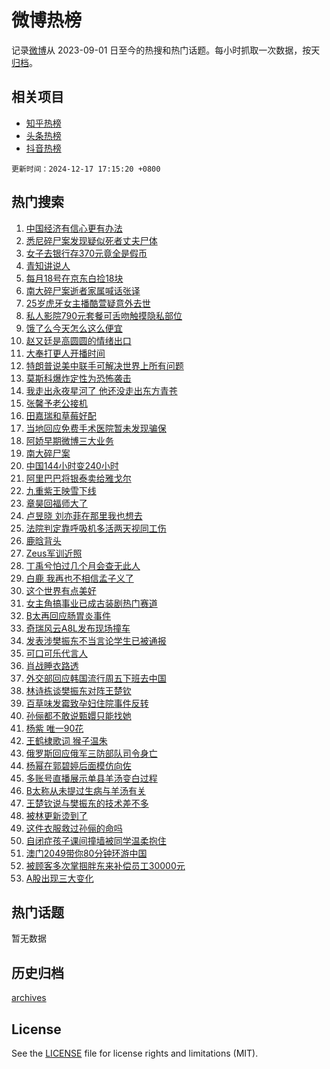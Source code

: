 # 微博热榜

记录[微博](https://www.weibo.com)从 2023-09-01 日至今的热搜和热门话题。每小时抓取一次数据，按天[归档](archives)。

## 相关项目

- [知乎热榜](https://github.com/hotarchive/zhihu)
- [头条热榜](https://github.com/hotarchive/toutiao)
- [抖音热榜](https://github.com/hotarchive/douyin)


`更新时间：2024-12-17 17:15:20 +0800`

## 热门搜索

1. [中国经济有信心更有办法](https://m.weibo.cn/search?containerid=100103type%3D1%26t%3D10%26q%3D%23%E4%B8%AD%E5%9B%BD%E7%BB%8F%E6%B5%8E%E6%9C%89%E4%BF%A1%E5%BF%83%E6%9B%B4%E6%9C%89%E5%8A%9E%E6%B3%95%23&stream_entry_id=51&isnewpage=1&extparam=seat%3D1%26cate%3D10103%26c_type%3D51%26pos%3D0%26filter_type%3Drealtimehot%26stream_entry_id%3D51%26q%3D%2523%25E4%25B8%25AD%25E5%259B%25BD%25E7%25BB%258F%25E6%25B5%258E%25E6%259C%2589%25E4%25BF%25A1%25E5%25BF%2583%25E6%259B%25B4%25E6%259C%2589%25E5%258A%259E%25E6%25B3%2595%2523%26dgr%3D0%26display_time%3D1734426919%26pre_seqid%3D173442691942302857793142)
1. [悉尼碎尸案发现疑似死者丈夫尸体](https://m.weibo.cn/search?containerid=100103type%3D1%26t%3D10%26q%3D%23%E6%82%89%E5%B0%BC%E7%A2%8E%E5%B0%B8%E6%A1%88%E5%8F%91%E7%8E%B0%E7%96%91%E4%BC%BC%E6%AD%BB%E8%80%85%E4%B8%88%E5%A4%AB%E5%B0%B8%E4%BD%93%23&stream_entry_id=31&isnewpage=1&extparam=seat%3D1%26cate%3D5001%26stream_entry_id%3D31%26q%3D%2523%25E6%2582%2589%25E5%25B0%25BC%25E7%25A2%258E%25E5%25B0%25B8%25E6%25A1%2588%25E5%258F%2591%25E7%258E%25B0%25E7%2596%2591%25E4%25BC%25BC%25E6%25AD%25BB%25E8%2580%2585%25E4%25B8%2588%25E5%25A4%25AB%25E5%25B0%25B8%25E4%25BD%2593%2523%26dgr%3D0%26realpos%3D1%26flag%3D1%26band_rank%3D1%26filter_type%3Drealtimehot%26pos%3D0%26c_type%3D31%26lcate%3D5001%26display_time%3D1734426919%26pre_seqid%3D173442691942302857793142)
1. [女子去银行存370元竟全是假币](https://m.weibo.cn/search?containerid=100103type%3D1%26t%3D10%26q%3D%23%E5%A5%B3%E5%AD%90%E5%8E%BB%E9%93%B6%E8%A1%8C%E5%AD%98370%E5%85%83%E7%AB%9F%E5%85%A8%E6%98%AF%E5%81%87%E5%B8%81%23&stream_entry_id=31&isnewpage=1&extparam=seat%3D1%26cate%3D5001%26stream_entry_id%3D31%26q%3D%2523%25E5%25A5%25B3%25E5%25AD%2590%25E5%258E%25BB%25E9%2593%25B6%25E8%25A1%258C%25E5%25AD%2598370%25E5%2585%2583%25E7%25AB%259F%25E5%2585%25A8%25E6%2598%25AF%25E5%2581%2587%25E5%25B8%2581%2523%26dgr%3D0%26realpos%3D2%26flag%3D0%26band_rank%3D2%26filter_type%3Drealtimehot%26pos%3D1%26c_type%3D31%26lcate%3D5001%26display_time%3D1734426919%26pre_seqid%3D173442691942302857793142)
1. [青知讲说人](https://m.weibo.cn/search?containerid=100103type%3D1%26t%3D10%26q%3D%23%E9%9D%92%E7%9F%A5%E8%AE%B2%E8%AF%B4%E4%BA%BA%23&stream_entry_id=31&isnewpage=1&extparam=seat%3D1%26cate%3D5001%26stream_entry_id%3D31%26q%3D%2523%25E9%259D%2592%25E7%259F%25A5%25E8%25AE%25B2%25E8%25AF%25B4%25E4%25BA%25BA%2523%26dgr%3D0%26realpos%3D3%26flag%3D0%26band_rank%3D3%26filter_type%3Drealtimehot%26pos%3D2%26c_type%3D31%26lcate%3D5001%26display_time%3D1734426919%26pre_seqid%3D173442691942302857793142)
1. [每月18号在京东白捡18块](https://m.weibo.cn/search?containerid=100103type%3D1%26t%3D10%26q%3D%23%E6%AF%8F%E6%9C%8818%E5%8F%B7%E5%9C%A8%E4%BA%AC%E4%B8%9C%E7%99%BD%E6%8D%A118%E5%9D%97%23&stream_entry_id=31&isnewpage=1&extparam=seat%3D1%26is_ad_pos%3D1%26cate%3D5001%26stream_entry_id%3D31%26q%3D%2523%25E6%25AF%258F%25E6%259C%258818%25E5%258F%25B7%25E5%259C%25A8%25E4%25BA%25AC%25E4%25B8%259C%25E7%2599%25BD%25E6%258D%25A118%25E5%259D%2597%2523%26dgr%3D0%26adid%3D268648%26lcate%3D5001%26pos%3D3%26filter_type%3Drealtimehot%26topic_ad%3D1%26c_type%3D31%26band_rank%3D4%26display_time%3D1734426919%26pre_seqid%3D173442691942302857793142)
1. [南大碎尸案逝者家属喊话张译](https://m.weibo.cn/search?containerid=100103type%3D1%26t%3D10%26q%3D%23%E5%8D%97%E5%A4%A7%E7%A2%8E%E5%B0%B8%E6%A1%88%E9%80%9D%E8%80%85%E5%AE%B6%E5%B1%9E%E5%96%8A%E8%AF%9D%E5%BC%A0%E8%AF%91%23&stream_entry_id=31&isnewpage=1&extparam=seat%3D1%26cate%3D5001%26stream_entry_id%3D31%26q%3D%2523%25E5%258D%2597%25E5%25A4%25A7%25E7%25A2%258E%25E5%25B0%25B8%25E6%25A1%2588%25E9%2580%259D%25E8%2580%2585%25E5%25AE%25B6%25E5%25B1%259E%25E5%2596%258A%25E8%25AF%259D%25E5%25BC%25A0%25E8%25AF%2591%2523%26dgr%3D0%26realpos%3D4%26flag%3D1%26band_rank%3D4%26filter_type%3Drealtimehot%26pos%3D4%26c_type%3D31%26lcate%3D5001%26display_time%3D1734426919%26pre_seqid%3D173442691942302857793142)
1. [25岁虎牙女主播酷萱疑意外去世](https://m.weibo.cn/search?containerid=100103type%3D1%26t%3D10%26q%3D%2325%E5%B2%81%E8%99%8E%E7%89%99%E5%A5%B3%E4%B8%BB%E6%92%AD%E9%85%B7%E8%90%B1%E7%96%91%E6%84%8F%E5%A4%96%E5%8E%BB%E4%B8%96%23&stream_entry_id=31&isnewpage=1&extparam=seat%3D1%26cate%3D5001%26stream_entry_id%3D31%26q%3D%252325%25E5%25B2%2581%25E8%2599%258E%25E7%2589%2599%25E5%25A5%25B3%25E4%25B8%25BB%25E6%2592%25AD%25E9%2585%25B7%25E8%2590%25B1%25E7%2596%2591%25E6%2584%258F%25E5%25A4%2596%25E5%258E%25BB%25E4%25B8%2596%2523%26dgr%3D0%26realpos%3D5%26flag%3D1%26band_rank%3D5%26filter_type%3Drealtimehot%26pos%3D5%26c_type%3D31%26lcate%3D5001%26display_time%3D1734426919%26pre_seqid%3D173442691942302857793142)
1. [私人影院790元套餐可舌吻触摸隐私部位](https://m.weibo.cn/search?containerid=100103type%3D1%26t%3D10%26q%3D%23%E7%A7%81%E4%BA%BA%E5%BD%B1%E9%99%A2790%E5%85%83%E5%A5%97%E9%A4%90%E5%8F%AF%E8%88%8C%E5%90%BB%E8%A7%A6%E6%91%B8%E9%9A%90%E7%A7%81%E9%83%A8%E4%BD%8D%23&stream_entry_id=31&isnewpage=1&extparam=seat%3D1%26cate%3D5001%26stream_entry_id%3D31%26q%3D%2523%25E7%25A7%2581%25E4%25BA%25BA%25E5%25BD%25B1%25E9%2599%25A2790%25E5%2585%2583%25E5%25A5%2597%25E9%25A4%2590%25E5%258F%25AF%25E8%2588%258C%25E5%2590%25BB%25E8%25A7%25A6%25E6%2591%25B8%25E9%259A%2590%25E7%25A7%2581%25E9%2583%25A8%25E4%25BD%258D%2523%26dgr%3D0%26realpos%3D6%26flag%3D2%26band_rank%3D6%26filter_type%3Drealtimehot%26pos%3D6%26c_type%3D31%26lcate%3D5001%26display_time%3D1734426919%26pre_seqid%3D173442691942302857793142)
1. [饿了么今天怎么这么便宜](https://m.weibo.cn/search?containerid=100103type%3D1%26t%3D10%26q%3D%23%E9%A5%BF%E4%BA%86%E4%B9%88%E4%BB%8A%E5%A4%A9%E6%80%8E%E4%B9%88%E8%BF%99%E4%B9%88%E4%BE%BF%E5%AE%9C%23&stream_entry_id=31&isnewpage=1&extparam=seat%3D1%26is_ad_pos%3D1%26cate%3D5001%26stream_entry_id%3D31%26q%3D%2523%25E9%25A5%25BF%25E4%25BA%2586%25E4%25B9%2588%25E4%25BB%258A%25E5%25A4%25A9%25E6%2580%258E%25E4%25B9%2588%25E8%25BF%2599%25E4%25B9%2588%25E4%25BE%25BF%25E5%25AE%259C%2523%26dgr%3D0%26adid%3D268608%26lcate%3D5001%26pos%3D7%26filter_type%3Drealtimehot%26topic_ad%3D1%26c_type%3D31%26band_rank%3D7%26display_time%3D1734426919%26pre_seqid%3D173442691942302857793142)
1. [赵又廷是高圆圆的情绪出口](https://m.weibo.cn/search?containerid=100103type%3D1%26t%3D10%26q%3D%23%E8%B5%B5%E5%8F%88%E5%BB%B7%E6%98%AF%E9%AB%98%E5%9C%86%E5%9C%86%E7%9A%84%E6%83%85%E7%BB%AA%E5%87%BA%E5%8F%A3%23&stream_entry_id=31&isnewpage=1&extparam=seat%3D1%26cate%3D5001%26stream_entry_id%3D31%26q%3D%2523%25E8%25B5%25B5%25E5%258F%2588%25E5%25BB%25B7%25E6%2598%25AF%25E9%25AB%2598%25E5%259C%2586%25E5%259C%2586%25E7%259A%2584%25E6%2583%2585%25E7%25BB%25AA%25E5%2587%25BA%25E5%258F%25A3%2523%26dgr%3D0%26realpos%3D7%26flag%3D1%26band_rank%3D7%26filter_type%3Drealtimehot%26pos%3D8%26c_type%3D31%26lcate%3D5001%26display_time%3D1734426919%26pre_seqid%3D173442691942302857793142)
1. [大奉打更人开播时间](https://m.weibo.cn/search?containerid=100103type%3D1%26t%3D10%26q%3D%E5%A4%A7%E5%A5%89%E6%89%93%E6%9B%B4%E4%BA%BA%E5%BC%80%E6%92%AD%E6%97%B6%E9%97%B4&stream_entry_id=31&isnewpage=1&extparam=seat%3D1%26cate%3D5001%26stream_entry_id%3D31%26q%3D%25E5%25A4%25A7%25E5%25A5%2589%25E6%2589%2593%25E6%259B%25B4%25E4%25BA%25BA%25E5%25BC%2580%25E6%2592%25AD%25E6%2597%25B6%25E9%2597%25B4%26dgr%3D0%26realpos%3D8%26flag%3D1%26band_rank%3D8%26filter_type%3Drealtimehot%26pos%3D9%26c_type%3D31%26lcate%3D5001%26display_time%3D1734426919%26pre_seqid%3D173442691942302857793142)
1. [特朗普说美中联手可解决世界上所有问题](https://m.weibo.cn/search?containerid=100103type%3D1%26t%3D10%26q%3D%23%E7%89%B9%E6%9C%97%E6%99%AE%E8%AF%B4%E7%BE%8E%E4%B8%AD%E8%81%94%E6%89%8B%E5%8F%AF%E8%A7%A3%E5%86%B3%E4%B8%96%E7%95%8C%E4%B8%8A%E6%89%80%E6%9C%89%E9%97%AE%E9%A2%98%23&stream_entry_id=31&isnewpage=1&extparam=seat%3D1%26cate%3D5001%26stream_entry_id%3D31%26q%3D%2523%25E7%2589%25B9%25E6%259C%2597%25E6%2599%25AE%25E8%25AF%25B4%25E7%25BE%258E%25E4%25B8%25AD%25E8%2581%2594%25E6%2589%258B%25E5%258F%25AF%25E8%25A7%25A3%25E5%2586%25B3%25E4%25B8%2596%25E7%2595%258C%25E4%25B8%258A%25E6%2589%2580%25E6%259C%2589%25E9%2597%25AE%25E9%25A2%2598%2523%26dgr%3D0%26realpos%3D9%26flag%3D0%26band_rank%3D9%26filter_type%3Drealtimehot%26pos%3D10%26c_type%3D31%26lcate%3D5001%26display_time%3D1734426919%26pre_seqid%3D173442691942302857793142)
1. [莫斯科爆炸定性为恐怖袭击](https://m.weibo.cn/search?containerid=100103type%3D1%26t%3D10%26q%3D%23%E8%8E%AB%E6%96%AF%E7%A7%91%E7%88%86%E7%82%B8%E5%AE%9A%E6%80%A7%E4%B8%BA%E6%81%90%E6%80%96%E8%A2%AD%E5%87%BB%23&stream_entry_id=31&isnewpage=1&extparam=seat%3D1%26cate%3D5001%26stream_entry_id%3D31%26q%3D%2523%25E8%258E%25AB%25E6%2596%25AF%25E7%25A7%2591%25E7%2588%2586%25E7%2582%25B8%25E5%25AE%259A%25E6%2580%25A7%25E4%25B8%25BA%25E6%2581%2590%25E6%2580%2596%25E8%25A2%25AD%25E5%2587%25BB%2523%26dgr%3D0%26realpos%3D10%26flag%3D1%26band_rank%3D10%26filter_type%3Drealtimehot%26pos%3D11%26c_type%3D31%26lcate%3D5001%26display_time%3D1734426919%26pre_seqid%3D173442691942302857793142)
1. [我走出永夜星河了 他还没走出东方青苍](https://m.weibo.cn/search?containerid=100103type%3D1%26t%3D10%26q%3D%E6%88%91%E8%B5%B0%E5%87%BA%E6%B0%B8%E5%A4%9C%E6%98%9F%E6%B2%B3%E4%BA%86+%E4%BB%96%E8%BF%98%E6%B2%A1%E8%B5%B0%E5%87%BA%E4%B8%9C%E6%96%B9%E9%9D%92%E8%8B%8D&stream_entry_id=31&isnewpage=1&extparam=seat%3D1%26cate%3D5001%26stream_entry_id%3D31%26q%3D%25E6%2588%2591%25E8%25B5%25B0%25E5%2587%25BA%25E6%25B0%25B8%25E5%25A4%259C%25E6%2598%259F%25E6%25B2%25B3%25E4%25BA%2586%2520%25E4%25BB%2596%25E8%25BF%2598%25E6%25B2%25A1%25E8%25B5%25B0%25E5%2587%25BA%25E4%25B8%259C%25E6%2596%25B9%25E9%259D%2592%25E8%258B%258D%26dgr%3D0%26realpos%3D11%26flag%3D2%26band_rank%3D11%26filter_type%3Drealtimehot%26pos%3D12%26c_type%3D31%26lcate%3D5001%26display_time%3D1734426919%26pre_seqid%3D173442691942302857793142)
1. [张馨予老公接机](https://m.weibo.cn/search?containerid=100103type%3D1%26t%3D10%26q%3D%23%E5%BC%A0%E9%A6%A8%E4%BA%88%E8%80%81%E5%85%AC%E6%8E%A5%E6%9C%BA%23&stream_entry_id=31&isnewpage=1&extparam=seat%3D1%26cate%3D5001%26stream_entry_id%3D31%26q%3D%2523%25E5%25BC%25A0%25E9%25A6%25A8%25E4%25BA%2588%25E8%2580%2581%25E5%2585%25AC%25E6%258E%25A5%25E6%259C%25BA%2523%26dgr%3D0%26realpos%3D12%26flag%3D1%26band_rank%3D12%26filter_type%3Drealtimehot%26pos%3D13%26c_type%3D31%26lcate%3D5001%26display_time%3D1734426919%26pre_seqid%3D173442691942302857793142)
1. [田嘉瑞和草莓好配](https://m.weibo.cn/search?containerid=100103type%3D1%26t%3D10%26q%3D%23%E7%94%B0%E5%98%89%E7%91%9E%E5%92%8C%E8%8D%89%E8%8E%93%E5%A5%BD%E9%85%8D%23&stream_entry_id=31&isnewpage=1&extparam=seat%3D1%26cate%3D5001%26stream_entry_id%3D31%26q%3D%2523%25E7%2594%25B0%25E5%2598%2589%25E7%2591%259E%25E5%2592%258C%25E8%258D%2589%25E8%258E%2593%25E5%25A5%25BD%25E9%2585%258D%2523%26dgr%3D0%26realpos%3D13%26adid%3D267924%26flag%3D0%26band_rank%3D13%26filter_type%3Drealtimehot%26pos%3D14%26c_type%3D31%26lcate%3D5001%26display_time%3D1734426919%26pre_seqid%3D173442691942302857793142)
1. [当地回应免费手术医院暂未发现骗保](https://m.weibo.cn/search?containerid=100103type%3D1%26t%3D10%26q%3D%23%E5%BD%93%E5%9C%B0%E5%9B%9E%E5%BA%94%E5%85%8D%E8%B4%B9%E6%89%8B%E6%9C%AF%E5%8C%BB%E9%99%A2%E6%9A%82%E6%9C%AA%E5%8F%91%E7%8E%B0%E9%AA%97%E4%BF%9D%23&stream_entry_id=31&isnewpage=1&extparam=seat%3D1%26cate%3D5001%26stream_entry_id%3D31%26q%3D%2523%25E5%25BD%2593%25E5%259C%25B0%25E5%259B%259E%25E5%25BA%2594%25E5%2585%258D%25E8%25B4%25B9%25E6%2589%258B%25E6%259C%25AF%25E5%258C%25BB%25E9%2599%25A2%25E6%259A%2582%25E6%259C%25AA%25E5%258F%2591%25E7%258E%25B0%25E9%25AA%2597%25E4%25BF%259D%2523%26dgr%3D0%26realpos%3D14%26flag%3D1%26band_rank%3D14%26filter_type%3Drealtimehot%26pos%3D15%26c_type%3D31%26lcate%3D5001%26display_time%3D1734426919%26pre_seqid%3D173442691942302857793142)
1. [阿娇早期微博三大业务](https://m.weibo.cn/search?containerid=100103type%3D1%26t%3D10%26q%3D%E9%98%BF%E5%A8%87%E6%97%A9%E6%9C%9F%E5%BE%AE%E5%8D%9A%E4%B8%89%E5%A4%A7%E4%B8%9A%E5%8A%A1&stream_entry_id=31&isnewpage=1&extparam=seat%3D1%26cate%3D5001%26stream_entry_id%3D31%26q%3D%25E9%2598%25BF%25E5%25A8%2587%25E6%2597%25A9%25E6%259C%259F%25E5%25BE%25AE%25E5%258D%259A%25E4%25B8%2589%25E5%25A4%25A7%25E4%25B8%259A%25E5%258A%25A1%26dgr%3D0%26realpos%3D15%26flag%3D1%26band_rank%3D15%26filter_type%3Drealtimehot%26pos%3D16%26c_type%3D31%26lcate%3D5001%26display_time%3D1734426919%26pre_seqid%3D173442691942302857793142)
1. [南大碎尸案](https://m.weibo.cn/search?containerid=100103type%3D1%26t%3D10%26q%3D%E5%8D%97%E5%A4%A7%E7%A2%8E%E5%B0%B8%E6%A1%88&stream_entry_id=31&isnewpage=1&extparam=seat%3D1%26cate%3D5001%26stream_entry_id%3D31%26q%3D%25E5%258D%2597%25E5%25A4%25A7%25E7%25A2%258E%25E5%25B0%25B8%25E6%25A1%2588%26dgr%3D0%26realpos%3D16%26flag%3D1%26band_rank%3D16%26filter_type%3Drealtimehot%26pos%3D17%26c_type%3D31%26lcate%3D5001%26display_time%3D1734426919%26pre_seqid%3D173442691942302857793142)
1. [中国144小时变240小时](https://m.weibo.cn/search?containerid=100103type%3D1%26t%3D10%26q%3D%23%E4%B8%AD%E5%9B%BD144%E5%B0%8F%E6%97%B6%E5%8F%98240%E5%B0%8F%E6%97%B6%23&stream_entry_id=31&isnewpage=1&extparam=seat%3D1%26cate%3D5001%26stream_entry_id%3D31%26q%3D%2523%25E4%25B8%25AD%25E5%259B%25BD144%25E5%25B0%258F%25E6%2597%25B6%25E5%258F%2598240%25E5%25B0%258F%25E6%2597%25B6%2523%26dgr%3D0%26realpos%3D17%26flag%3D0%26band_rank%3D17%26filter_type%3Drealtimehot%26pos%3D18%26c_type%3D31%26lcate%3D5001%26display_time%3D1734426919%26pre_seqid%3D173442691942302857793142)
1. [阿里巴巴将银泰卖给雅戈尔](https://m.weibo.cn/search?containerid=100103type%3D1%26t%3D10%26q%3D%23%E9%98%BF%E9%87%8C%E5%B7%B4%E5%B7%B4%E5%B0%86%E9%93%B6%E6%B3%B0%E5%8D%96%E7%BB%99%E9%9B%85%E6%88%88%E5%B0%94%23&stream_entry_id=31&isnewpage=1&extparam=seat%3D1%26cate%3D5001%26stream_entry_id%3D31%26q%3D%2523%25E9%2598%25BF%25E9%2587%258C%25E5%25B7%25B4%25E5%25B7%25B4%25E5%25B0%2586%25E9%2593%25B6%25E6%25B3%25B0%25E5%258D%2596%25E7%25BB%2599%25E9%259B%2585%25E6%2588%2588%25E5%25B0%2594%2523%26dgr%3D0%26realpos%3D18%26flag%3D0%26band_rank%3D18%26filter_type%3Drealtimehot%26pos%3D19%26c_type%3D31%26lcate%3D5001%26display_time%3D1734426919%26pre_seqid%3D173442691942302857793142)
1. [九重紫王映雪下线](https://m.weibo.cn/search?containerid=100103type%3D1%26t%3D10%26q%3D%E4%B9%9D%E9%87%8D%E7%B4%AB%E7%8E%8B%E6%98%A0%E9%9B%AA%E4%B8%8B%E7%BA%BF&stream_entry_id=31&isnewpage=1&extparam=seat%3D1%26cate%3D5001%26stream_entry_id%3D31%26q%3D%25E4%25B9%259D%25E9%2587%258D%25E7%25B4%25AB%25E7%258E%258B%25E6%2598%25A0%25E9%259B%25AA%25E4%25B8%258B%25E7%25BA%25BF%26dgr%3D0%26realpos%3D19%26flag%3D1%26band_rank%3D19%26filter_type%3Drealtimehot%26pos%3D20%26c_type%3D31%26lcate%3D5001%26display_time%3D1734426919%26pre_seqid%3D173442691942302857793142)
1. [章昊回福师大了](https://m.weibo.cn/search?containerid=100103type%3D1%26t%3D10%26q%3D%E7%AB%A0%E6%98%8A%E5%9B%9E%E7%A6%8F%E5%B8%88%E5%A4%A7%E4%BA%86&stream_entry_id=31&isnewpage=1&extparam=seat%3D1%26cate%3D5001%26stream_entry_id%3D31%26q%3D%25E7%25AB%25A0%25E6%2598%258A%25E5%259B%259E%25E7%25A6%258F%25E5%25B8%2588%25E5%25A4%25A7%25E4%25BA%2586%26dgr%3D0%26realpos%3D20%26flag%3D1%26band_rank%3D20%26filter_type%3Drealtimehot%26pos%3D21%26c_type%3D31%26lcate%3D5001%26display_time%3D1734426919%26pre_seqid%3D173442691942302857793142)
1. [卢昱晓 刘亦菲在那里我也想去](https://m.weibo.cn/search?containerid=100103type%3D1%26t%3D10%26q%3D%E5%8D%A2%E6%98%B1%E6%99%93+%E5%88%98%E4%BA%A6%E8%8F%B2%E5%9C%A8%E9%82%A3%E9%87%8C%E6%88%91%E4%B9%9F%E6%83%B3%E5%8E%BB&stream_entry_id=31&isnewpage=1&extparam=seat%3D1%26cate%3D5001%26stream_entry_id%3D31%26q%3D%25E5%258D%25A2%25E6%2598%25B1%25E6%2599%2593%2520%25E5%2588%2598%25E4%25BA%25A6%25E8%258F%25B2%25E5%259C%25A8%25E9%2582%25A3%25E9%2587%258C%25E6%2588%2591%25E4%25B9%259F%25E6%2583%25B3%25E5%258E%25BB%26dgr%3D0%26realpos%3D21%26flag%3D2%26band_rank%3D21%26filter_type%3Drealtimehot%26pos%3D22%26c_type%3D31%26lcate%3D5001%26display_time%3D1734426919%26pre_seqid%3D173442691942302857793142)
1. [法院判定靠呼吸机多活两天视同工伤](https://m.weibo.cn/search?containerid=100103type%3D1%26t%3D10%26q%3D%23%E6%B3%95%E9%99%A2%E5%88%A4%E5%AE%9A%E9%9D%A0%E5%91%BC%E5%90%B8%E6%9C%BA%E5%A4%9A%E6%B4%BB%E4%B8%A4%E5%A4%A9%E8%A7%86%E5%90%8C%E5%B7%A5%E4%BC%A4%23&stream_entry_id=31&isnewpage=1&extparam=seat%3D1%26cate%3D5001%26stream_entry_id%3D31%26q%3D%2523%25E6%25B3%2595%25E9%2599%25A2%25E5%2588%25A4%25E5%25AE%259A%25E9%259D%25A0%25E5%2591%25BC%25E5%2590%25B8%25E6%259C%25BA%25E5%25A4%259A%25E6%25B4%25BB%25E4%25B8%25A4%25E5%25A4%25A9%25E8%25A7%2586%25E5%2590%258C%25E5%25B7%25A5%25E4%25BC%25A4%2523%26dgr%3D0%26realpos%3D22%26flag%3D1%26band_rank%3D22%26filter_type%3Drealtimehot%26pos%3D23%26c_type%3D31%26lcate%3D5001%26display_time%3D1734426919%26pre_seqid%3D173442691942302857793142)
1. [鹿晗背头](https://m.weibo.cn/search?containerid=100103type%3D1%26t%3D10%26q%3D%E9%B9%BF%E6%99%97%E8%83%8C%E5%A4%B4&stream_entry_id=31&isnewpage=1&extparam=seat%3D1%26cate%3D5001%26stream_entry_id%3D31%26q%3D%25E9%25B9%25BF%25E6%2599%2597%25E8%2583%258C%25E5%25A4%25B4%26dgr%3D0%26realpos%3D23%26flag%3D0%26band_rank%3D23%26filter_type%3Drealtimehot%26pos%3D24%26c_type%3D31%26lcate%3D5001%26display_time%3D1734426919%26pre_seqid%3D173442691942302857793142)
1. [Zeus军训近照](https://m.weibo.cn/search?containerid=100103type%3D1%26t%3D10%26q%3DZeus%E5%86%9B%E8%AE%AD%E8%BF%91%E7%85%A7&stream_entry_id=31&isnewpage=1&extparam=seat%3D1%26cate%3D5001%26stream_entry_id%3D31%26q%3DZeus%25E5%2586%259B%25E8%25AE%25AD%25E8%25BF%2591%25E7%2585%25A7%26dgr%3D0%26realpos%3D24%26flag%3D1%26band_rank%3D24%26filter_type%3Drealtimehot%26pos%3D25%26c_type%3D31%26lcate%3D5001%26display_time%3D1734426919%26pre_seqid%3D173442691942302857793142)
1. [丁禹兮怕过几个月会查无此人](https://m.weibo.cn/search?containerid=100103type%3D1%26t%3D10%26q%3D%23%E4%B8%81%E7%A6%B9%E5%85%AE%E6%80%95%E8%BF%87%E5%87%A0%E4%B8%AA%E6%9C%88%E4%BC%9A%E6%9F%A5%E6%97%A0%E6%AD%A4%E4%BA%BA%23&stream_entry_id=31&isnewpage=1&extparam=seat%3D1%26cate%3D5001%26stream_entry_id%3D31%26q%3D%2523%25E4%25B8%2581%25E7%25A6%25B9%25E5%2585%25AE%25E6%2580%2595%25E8%25BF%2587%25E5%2587%25A0%25E4%25B8%25AA%25E6%259C%2588%25E4%25BC%259A%25E6%259F%25A5%25E6%2597%25A0%25E6%25AD%25A4%25E4%25BA%25BA%2523%26dgr%3D0%26realpos%3D25%26flag%3D1%26band_rank%3D25%26filter_type%3Drealtimehot%26pos%3D26%26c_type%3D31%26lcate%3D5001%26display_time%3D1734426919%26pre_seqid%3D173442691942302857793142)
1. [白鹿 我再也不相信孟子义了](https://m.weibo.cn/search?containerid=100103type%3D1%26t%3D10%26q%3D%E7%99%BD%E9%B9%BF+%E6%88%91%E5%86%8D%E4%B9%9F%E4%B8%8D%E7%9B%B8%E4%BF%A1%E5%AD%9F%E5%AD%90%E4%B9%89%E4%BA%86&stream_entry_id=31&isnewpage=1&extparam=seat%3D1%26cate%3D5001%26stream_entry_id%3D31%26q%3D%25E7%2599%25BD%25E9%25B9%25BF%2520%25E6%2588%2591%25E5%2586%258D%25E4%25B9%259F%25E4%25B8%258D%25E7%259B%25B8%25E4%25BF%25A1%25E5%25AD%259F%25E5%25AD%2590%25E4%25B9%2589%25E4%25BA%2586%26dgr%3D0%26realpos%3D26%26flag%3D1%26band_rank%3D26%26filter_type%3Drealtimehot%26pos%3D27%26c_type%3D31%26lcate%3D5001%26display_time%3D1734426919%26pre_seqid%3D173442691942302857793142)
1. [这个世界有点美好](https://m.weibo.cn/search?containerid=100103type%3D1%26t%3D10%26q%3D%E8%BF%99%E4%B8%AA%E4%B8%96%E7%95%8C%E6%9C%89%E7%82%B9%E7%BE%8E%E5%A5%BD&stream_entry_id=31&isnewpage=1&extparam=seat%3D1%26cate%3D5001%26stream_entry_id%3D31%26q%3D%25E8%25BF%2599%25E4%25B8%25AA%25E4%25B8%2596%25E7%2595%258C%25E6%259C%2589%25E7%2582%25B9%25E7%25BE%258E%25E5%25A5%25BD%26dgr%3D0%26realpos%3D27%26flag%3D1%26band_rank%3D27%26filter_type%3Drealtimehot%26pos%3D28%26c_type%3D31%26lcate%3D5001%26display_time%3D1734426919%26pre_seqid%3D173442691942302857793142)
1. [女主角搞事业已成古装剧热门赛道](https://m.weibo.cn/search?containerid=100103type%3D1%26t%3D10%26q%3D%23%E5%A5%B3%E4%B8%BB%E8%A7%92%E6%90%9E%E4%BA%8B%E4%B8%9A%E5%B7%B2%E6%88%90%E5%8F%A4%E8%A3%85%E5%89%A7%E7%83%AD%E9%97%A8%E8%B5%9B%E9%81%93%23&stream_entry_id=31&isnewpage=1&extparam=seat%3D1%26cate%3D5001%26stream_entry_id%3D31%26q%3D%2523%25E5%25A5%25B3%25E4%25B8%25BB%25E8%25A7%2592%25E6%2590%259E%25E4%25BA%258B%25E4%25B8%259A%25E5%25B7%25B2%25E6%2588%2590%25E5%258F%25A4%25E8%25A3%2585%25E5%2589%25A7%25E7%2583%25AD%25E9%2597%25A8%25E8%25B5%259B%25E9%2581%2593%2523%26dgr%3D0%26realpos%3D28%26flag%3D1%26band_rank%3D28%26filter_type%3Drealtimehot%26pos%3D29%26c_type%3D31%26lcate%3D5001%26display_time%3D1734426919%26pre_seqid%3D173442691942302857793142)
1. [B太再回应肠胃炎事件](https://m.weibo.cn/search?containerid=100103type%3D1%26t%3D10%26q%3D%23B%E5%A4%AA%E5%86%8D%E5%9B%9E%E5%BA%94%E8%82%A0%E8%83%83%E7%82%8E%E4%BA%8B%E4%BB%B6%23&stream_entry_id=31&isnewpage=1&extparam=seat%3D1%26cate%3D5001%26stream_entry_id%3D31%26q%3D%2523B%25E5%25A4%25AA%25E5%2586%258D%25E5%259B%259E%25E5%25BA%2594%25E8%2582%25A0%25E8%2583%2583%25E7%2582%258E%25E4%25BA%258B%25E4%25BB%25B6%2523%26dgr%3D0%26realpos%3D29%26flag%3D1%26band_rank%3D29%26filter_type%3Drealtimehot%26pos%3D30%26c_type%3D31%26lcate%3D5001%26display_time%3D1734426919%26pre_seqid%3D173442691942302857793142)
1. [奇瑞风云A8L发布现场撞车](https://m.weibo.cn/search?containerid=100103type%3D1%26t%3D10%26q%3D%23%E5%A5%87%E7%91%9E%E9%A3%8E%E4%BA%91A8L%E5%8F%91%E5%B8%83%E7%8E%B0%E5%9C%BA%E6%92%9E%E8%BD%A6%23&stream_entry_id=31&isnewpage=1&extparam=seat%3D1%26cate%3D5001%26stream_entry_id%3D31%26q%3D%2523%25E5%25A5%2587%25E7%2591%259E%25E9%25A3%258E%25E4%25BA%2591A8L%25E5%258F%2591%25E5%25B8%2583%25E7%258E%25B0%25E5%259C%25BA%25E6%2592%259E%25E8%25BD%25A6%2523%26dgr%3D0%26realpos%3D30%26adid%3D268251%26flag%3D0%26band_rank%3D30%26filter_type%3Drealtimehot%26pos%3D31%26c_type%3D31%26lcate%3D5001%26display_time%3D1734426919%26pre_seqid%3D173442691942302857793142)
1. [发表涉樊振东不当言论学生已被通报](https://m.weibo.cn/search?containerid=100103type%3D1%26t%3D10%26q%3D%23%E5%8F%91%E8%A1%A8%E6%B6%89%E6%A8%8A%E6%8C%AF%E4%B8%9C%E4%B8%8D%E5%BD%93%E8%A8%80%E8%AE%BA%E5%AD%A6%E7%94%9F%E5%B7%B2%E8%A2%AB%E9%80%9A%E6%8A%A5%23&stream_entry_id=31&isnewpage=1&extparam=seat%3D1%26cate%3D5001%26stream_entry_id%3D31%26q%3D%2523%25E5%258F%2591%25E8%25A1%25A8%25E6%25B6%2589%25E6%25A8%258A%25E6%258C%25AF%25E4%25B8%259C%25E4%25B8%258D%25E5%25BD%2593%25E8%25A8%2580%25E8%25AE%25BA%25E5%25AD%25A6%25E7%2594%259F%25E5%25B7%25B2%25E8%25A2%25AB%25E9%2580%259A%25E6%258A%25A5%2523%26dgr%3D0%26realpos%3D31%26flag%3D0%26band_rank%3D31%26filter_type%3Drealtimehot%26pos%3D32%26c_type%3D31%26lcate%3D5001%26display_time%3D1734426919%26pre_seqid%3D173442691942302857793142)
1. [可口可乐代言人](https://m.weibo.cn/search?containerid=100103type%3D1%26t%3D10%26q%3D%E5%8F%AF%E5%8F%A3%E5%8F%AF%E4%B9%90%E4%BB%A3%E8%A8%80%E4%BA%BA&stream_entry_id=31&isnewpage=1&extparam=seat%3D1%26cate%3D5001%26stream_entry_id%3D31%26q%3D%25E5%258F%25AF%25E5%258F%25A3%25E5%258F%25AF%25E4%25B9%2590%25E4%25BB%25A3%25E8%25A8%2580%25E4%25BA%25BA%26dgr%3D0%26realpos%3D32%26flag%3D1%26band_rank%3D32%26filter_type%3Drealtimehot%26pos%3D33%26c_type%3D31%26lcate%3D5001%26display_time%3D1734426919%26pre_seqid%3D173442691942302857793142)
1. [肖战睡衣路透](https://m.weibo.cn/search?containerid=100103type%3D1%26t%3D10%26q%3D%23%E8%82%96%E6%88%98%E7%9D%A1%E8%A1%A3%E8%B7%AF%E9%80%8F%23&stream_entry_id=31&isnewpage=1&extparam=seat%3D1%26cate%3D5001%26stream_entry_id%3D31%26q%3D%2523%25E8%2582%2596%25E6%2588%2598%25E7%259D%25A1%25E8%25A1%25A3%25E8%25B7%25AF%25E9%2580%258F%2523%26dgr%3D0%26realpos%3D33%26flag%3D1%26band_rank%3D33%26filter_type%3Drealtimehot%26pos%3D34%26c_type%3D31%26lcate%3D5001%26display_time%3D1734426919%26pre_seqid%3D173442691942302857793142)
1. [外交部回应韩国流行周五下班去中国](https://m.weibo.cn/search?containerid=100103type%3D1%26t%3D10%26q%3D%23%E5%A4%96%E4%BA%A4%E9%83%A8%E5%9B%9E%E5%BA%94%E9%9F%A9%E5%9B%BD%E6%B5%81%E8%A1%8C%E5%91%A8%E4%BA%94%E4%B8%8B%E7%8F%AD%E5%8E%BB%E4%B8%AD%E5%9B%BD%23&stream_entry_id=31&isnewpage=1&extparam=seat%3D1%26cate%3D5001%26stream_entry_id%3D31%26q%3D%2523%25E5%25A4%2596%25E4%25BA%25A4%25E9%2583%25A8%25E5%259B%259E%25E5%25BA%2594%25E9%259F%25A9%25E5%259B%25BD%25E6%25B5%2581%25E8%25A1%258C%25E5%2591%25A8%25E4%25BA%2594%25E4%25B8%258B%25E7%258F%25AD%25E5%258E%25BB%25E4%25B8%25AD%25E5%259B%25BD%2523%26dgr%3D0%26realpos%3D34%26flag%3D1%26band_rank%3D34%26filter_type%3Drealtimehot%26pos%3D35%26c_type%3D31%26lcate%3D5001%26display_time%3D1734426919%26pre_seqid%3D173442691942302857793142)
1. [林诗栋谈樊振东对阵王楚钦](https://m.weibo.cn/search?containerid=100103type%3D1%26t%3D10%26q%3D%23%E6%9E%97%E8%AF%97%E6%A0%8B%E8%B0%88%E6%A8%8A%E6%8C%AF%E4%B8%9C%E5%AF%B9%E9%98%B5%E7%8E%8B%E6%A5%9A%E9%92%A6%23&stream_entry_id=31&isnewpage=1&extparam=seat%3D1%26cate%3D5001%26stream_entry_id%3D31%26q%3D%2523%25E6%259E%2597%25E8%25AF%2597%25E6%25A0%258B%25E8%25B0%2588%25E6%25A8%258A%25E6%258C%25AF%25E4%25B8%259C%25E5%25AF%25B9%25E9%2598%25B5%25E7%258E%258B%25E6%25A5%259A%25E9%2592%25A6%2523%26dgr%3D0%26realpos%3D35%26flag%3D1%26band_rank%3D35%26filter_type%3Drealtimehot%26pos%3D36%26c_type%3D31%26lcate%3D5001%26display_time%3D1734426919%26pre_seqid%3D173442691942302857793142)
1. [百草味发霉致孕妇住院事件反转](https://m.weibo.cn/search?containerid=100103type%3D1%26t%3D10%26q%3D%23%E7%99%BE%E8%8D%89%E5%91%B3%E5%8F%91%E9%9C%89%E8%87%B4%E5%AD%95%E5%A6%87%E4%BD%8F%E9%99%A2%E4%BA%8B%E4%BB%B6%E5%8F%8D%E8%BD%AC%23&stream_entry_id=31&isnewpage=1&extparam=seat%3D1%26cate%3D5001%26stream_entry_id%3D31%26q%3D%2523%25E7%2599%25BE%25E8%258D%2589%25E5%2591%25B3%25E5%258F%2591%25E9%259C%2589%25E8%2587%25B4%25E5%25AD%2595%25E5%25A6%2587%25E4%25BD%258F%25E9%2599%25A2%25E4%25BA%258B%25E4%25BB%25B6%25E5%258F%258D%25E8%25BD%25AC%2523%26dgr%3D0%26realpos%3D36%26flag%3D0%26band_rank%3D36%26filter_type%3Drealtimehot%26pos%3D37%26c_type%3D31%26lcate%3D5001%26display_time%3D1734426919%26pre_seqid%3D173442691942302857793142)
1. [孙俪都不敢说甄嬛只能找她](https://m.weibo.cn/search?containerid=100103type%3D1%26t%3D10%26q%3D%E5%AD%99%E4%BF%AA%E9%83%BD%E4%B8%8D%E6%95%A2%E8%AF%B4%E7%94%84%E5%AC%9B%E5%8F%AA%E8%83%BD%E6%89%BE%E5%A5%B9&stream_entry_id=31&isnewpage=1&extparam=seat%3D1%26cate%3D5001%26stream_entry_id%3D31%26q%3D%25E5%25AD%2599%25E4%25BF%25AA%25E9%2583%25BD%25E4%25B8%258D%25E6%2595%25A2%25E8%25AF%25B4%25E7%2594%2584%25E5%25AC%259B%25E5%258F%25AA%25E8%2583%25BD%25E6%2589%25BE%25E5%25A5%25B9%26dgr%3D0%26realpos%3D37%26flag%3D0%26band_rank%3D37%26filter_type%3Drealtimehot%26pos%3D38%26c_type%3D31%26lcate%3D5001%26display_time%3D1734426919%26pre_seqid%3D173442691942302857793142)
1. [杨紫 唯一90花](https://m.weibo.cn/search?containerid=100103type%3D1%26t%3D10%26q%3D%E6%9D%A8%E7%B4%AB+%E5%94%AF%E4%B8%8090%E8%8A%B1&stream_entry_id=31&isnewpage=1&extparam=seat%3D1%26cate%3D5001%26stream_entry_id%3D31%26q%3D%25E6%259D%25A8%25E7%25B4%25AB%2520%25E5%2594%25AF%25E4%25B8%258090%25E8%258A%25B1%26dgr%3D0%26realpos%3D38%26flag%3D0%26band_rank%3D38%26filter_type%3Drealtimehot%26pos%3D39%26c_type%3D31%26lcate%3D5001%26display_time%3D1734426919%26pre_seqid%3D173442691942302857793142)
1. [王鹤棣歌词 猴子温朱](https://m.weibo.cn/search?containerid=100103type%3D1%26t%3D10%26q%3D%E7%8E%8B%E9%B9%A4%E6%A3%A3%E6%AD%8C%E8%AF%8D+%E7%8C%B4%E5%AD%90%E6%B8%A9%E6%9C%B1&stream_entry_id=31&isnewpage=1&extparam=seat%3D1%26cate%3D5001%26stream_entry_id%3D31%26q%3D%25E7%258E%258B%25E9%25B9%25A4%25E6%25A3%25A3%25E6%25AD%258C%25E8%25AF%258D%2520%25E7%258C%25B4%25E5%25AD%2590%25E6%25B8%25A9%25E6%259C%25B1%26dgr%3D0%26realpos%3D39%26flag%3D0%26band_rank%3D39%26filter_type%3Drealtimehot%26pos%3D40%26c_type%3D31%26lcate%3D5001%26display_time%3D1734426919%26pre_seqid%3D173442691942302857793142)
1. [俄罗斯回应俄军三防部队司令身亡](https://m.weibo.cn/search?containerid=100103type%3D1%26t%3D10%26q%3D%23%E4%BF%84%E7%BD%97%E6%96%AF%E5%9B%9E%E5%BA%94%E4%BF%84%E5%86%9B%E4%B8%89%E9%98%B2%E9%83%A8%E9%98%9F%E5%8F%B8%E4%BB%A4%E8%BA%AB%E4%BA%A1%23&stream_entry_id=31&isnewpage=1&extparam=seat%3D1%26cate%3D5001%26stream_entry_id%3D31%26q%3D%2523%25E4%25BF%2584%25E7%25BD%2597%25E6%2596%25AF%25E5%259B%259E%25E5%25BA%2594%25E4%25BF%2584%25E5%2586%259B%25E4%25B8%2589%25E9%2598%25B2%25E9%2583%25A8%25E9%2598%259F%25E5%258F%25B8%25E4%25BB%25A4%25E8%25BA%25AB%25E4%25BA%25A1%2523%26dgr%3D0%26realpos%3D40%26flag%3D1%26band_rank%3D40%26filter_type%3Drealtimehot%26pos%3D41%26c_type%3D31%26lcate%3D5001%26display_time%3D1734426919%26pre_seqid%3D173442691942302857793142)
1. [杨幂在郭碧婷后面模仿向佐](https://m.weibo.cn/search?containerid=100103type%3D1%26t%3D10%26q%3D%23%E6%9D%A8%E5%B9%82%E5%9C%A8%E9%83%AD%E7%A2%A7%E5%A9%B7%E5%90%8E%E9%9D%A2%E6%A8%A1%E4%BB%BF%E5%90%91%E4%BD%90%23&stream_entry_id=31&isnewpage=1&extparam=seat%3D1%26cate%3D5001%26stream_entry_id%3D31%26q%3D%2523%25E6%259D%25A8%25E5%25B9%2582%25E5%259C%25A8%25E9%2583%25AD%25E7%25A2%25A7%25E5%25A9%25B7%25E5%2590%258E%25E9%259D%25A2%25E6%25A8%25A1%25E4%25BB%25BF%25E5%2590%2591%25E4%25BD%2590%2523%26dgr%3D0%26realpos%3D41%26flag%3D1%26band_rank%3D41%26filter_type%3Drealtimehot%26pos%3D42%26c_type%3D31%26lcate%3D5001%26display_time%3D1734426919%26pre_seqid%3D173442691942302857793142)
1. [多账号直播展示单县羊汤变白过程](https://m.weibo.cn/search?containerid=100103type%3D1%26t%3D10%26q%3D%23%E5%A4%9A%E8%B4%A6%E5%8F%B7%E7%9B%B4%E6%92%AD%E5%B1%95%E7%A4%BA%E5%8D%95%E5%8E%BF%E7%BE%8A%E6%B1%A4%E5%8F%98%E7%99%BD%E8%BF%87%E7%A8%8B%23&stream_entry_id=31&isnewpage=1&extparam=seat%3D1%26cate%3D5001%26stream_entry_id%3D31%26q%3D%2523%25E5%25A4%259A%25E8%25B4%25A6%25E5%258F%25B7%25E7%259B%25B4%25E6%2592%25AD%25E5%25B1%2595%25E7%25A4%25BA%25E5%258D%2595%25E5%258E%25BF%25E7%25BE%258A%25E6%25B1%25A4%25E5%258F%2598%25E7%2599%25BD%25E8%25BF%2587%25E7%25A8%258B%2523%26dgr%3D0%26realpos%3D42%26flag%3D1%26band_rank%3D42%26filter_type%3Drealtimehot%26pos%3D43%26c_type%3D31%26lcate%3D5001%26display_time%3D1734426919%26pre_seqid%3D173442691942302857793142)
1. [B太称从未提过生病与羊汤有关](https://m.weibo.cn/search?containerid=100103type%3D1%26t%3D10%26q%3D%23B%E5%A4%AA%E7%A7%B0%E4%BB%8E%E6%9C%AA%E6%8F%90%E8%BF%87%E7%94%9F%E7%97%85%E4%B8%8E%E7%BE%8A%E6%B1%A4%E6%9C%89%E5%85%B3%23&stream_entry_id=31&isnewpage=1&extparam=seat%3D1%26cate%3D5001%26stream_entry_id%3D31%26q%3D%2523B%25E5%25A4%25AA%25E7%25A7%25B0%25E4%25BB%258E%25E6%259C%25AA%25E6%258F%2590%25E8%25BF%2587%25E7%2594%259F%25E7%2597%2585%25E4%25B8%258E%25E7%25BE%258A%25E6%25B1%25A4%25E6%259C%2589%25E5%2585%25B3%2523%26dgr%3D0%26realpos%3D43%26flag%3D1%26band_rank%3D43%26filter_type%3Drealtimehot%26pos%3D44%26c_type%3D31%26lcate%3D5001%26display_time%3D1734426919%26pre_seqid%3D173442691942302857793142)
1. [王楚钦说与樊振东的技术差不多](https://m.weibo.cn/search?containerid=100103type%3D1%26t%3D10%26q%3D%23%E7%8E%8B%E6%A5%9A%E9%92%A6%E8%AF%B4%E4%B8%8E%E6%A8%8A%E6%8C%AF%E4%B8%9C%E7%9A%84%E6%8A%80%E6%9C%AF%E5%B7%AE%E4%B8%8D%E5%A4%9A%23&stream_entry_id=31&isnewpage=1&extparam=seat%3D1%26cate%3D5001%26stream_entry_id%3D31%26q%3D%2523%25E7%258E%258B%25E6%25A5%259A%25E9%2592%25A6%25E8%25AF%25B4%25E4%25B8%258E%25E6%25A8%258A%25E6%258C%25AF%25E4%25B8%259C%25E7%259A%2584%25E6%258A%2580%25E6%259C%25AF%25E5%25B7%25AE%25E4%25B8%258D%25E5%25A4%259A%2523%26dgr%3D0%26realpos%3D44%26flag%3D0%26band_rank%3D44%26filter_type%3Drealtimehot%26pos%3D45%26c_type%3D31%26lcate%3D5001%26display_time%3D1734426919%26pre_seqid%3D173442691942302857793142)
1. [被林更新烫到了](https://m.weibo.cn/search?containerid=100103type%3D1%26t%3D10%26q%3D%E8%A2%AB%E6%9E%97%E6%9B%B4%E6%96%B0%E7%83%AB%E5%88%B0%E4%BA%86&stream_entry_id=31&isnewpage=1&extparam=seat%3D1%26cate%3D5001%26stream_entry_id%3D31%26q%3D%25E8%25A2%25AB%25E6%259E%2597%25E6%259B%25B4%25E6%2596%25B0%25E7%2583%25AB%25E5%2588%25B0%25E4%25BA%2586%26dgr%3D0%26realpos%3D45%26flag%3D0%26band_rank%3D45%26filter_type%3Drealtimehot%26pos%3D46%26c_type%3D31%26lcate%3D5001%26display_time%3D1734426919%26pre_seqid%3D173442691942302857793142)
1. [这件衣服救过孙俪的命吗](https://m.weibo.cn/search?containerid=100103type%3D1%26t%3D10%26q%3D%E8%BF%99%E4%BB%B6%E8%A1%A3%E6%9C%8D%E6%95%91%E8%BF%87%E5%AD%99%E4%BF%AA%E7%9A%84%E5%91%BD%E5%90%97&stream_entry_id=31&isnewpage=1&extparam=seat%3D1%26cate%3D5001%26stream_entry_id%3D31%26q%3D%25E8%25BF%2599%25E4%25BB%25B6%25E8%25A1%25A3%25E6%259C%258D%25E6%2595%2591%25E8%25BF%2587%25E5%25AD%2599%25E4%25BF%25AA%25E7%259A%2584%25E5%2591%25BD%25E5%2590%2597%26dgr%3D0%26realpos%3D46%26flag%3D0%26band_rank%3D46%26filter_type%3Drealtimehot%26pos%3D47%26c_type%3D31%26lcate%3D5001%26display_time%3D1734426919%26pre_seqid%3D173442691942302857793142)
1. [自闭症孩子课间撞墙被同学温柔抱住](https://m.weibo.cn/search?containerid=100103type%3D1%26t%3D10%26q%3D%23%E8%87%AA%E9%97%AD%E7%97%87%E5%AD%A9%E5%AD%90%E8%AF%BE%E9%97%B4%E6%92%9E%E5%A2%99%E8%A2%AB%E5%90%8C%E5%AD%A6%E6%B8%A9%E6%9F%94%E6%8A%B1%E4%BD%8F%23&stream_entry_id=31&isnewpage=1&extparam=seat%3D1%26cate%3D5001%26stream_entry_id%3D31%26q%3D%2523%25E8%2587%25AA%25E9%2597%25AD%25E7%2597%2587%25E5%25AD%25A9%25E5%25AD%2590%25E8%25AF%25BE%25E9%2597%25B4%25E6%2592%259E%25E5%25A2%2599%25E8%25A2%25AB%25E5%2590%258C%25E5%25AD%25A6%25E6%25B8%25A9%25E6%259F%2594%25E6%258A%25B1%25E4%25BD%258F%2523%26dgr%3D0%26realpos%3D47%26flag%3D32768%26band_rank%3D47%26filter_type%3Drealtimehot%26pos%3D48%26c_type%3D31%26lcate%3D5001%26display_time%3D1734426919%26pre_seqid%3D173442691942302857793142)
1. [澳门2049带你80分钟环游中国](https://m.weibo.cn/search?containerid=100103type%3D1%26t%3D10%26q%3D%23%E6%BE%B3%E9%97%A82049%E5%B8%A6%E4%BD%A080%E5%88%86%E9%92%9F%E7%8E%AF%E6%B8%B8%E4%B8%AD%E5%9B%BD%23&stream_entry_id=31&isnewpage=1&extparam=seat%3D1%26cate%3D5001%26stream_entry_id%3D31%26q%3D%2523%25E6%25BE%25B3%25E9%2597%25A82049%25E5%25B8%25A6%25E4%25BD%25A080%25E5%2588%2586%25E9%2592%259F%25E7%258E%25AF%25E6%25B8%25B8%25E4%25B8%25AD%25E5%259B%25BD%2523%26dgr%3D0%26realpos%3D48%26adid%3D268054%26flag%3D0%26band_rank%3D48%26filter_type%3Drealtimehot%26pos%3D49%26c_type%3D31%26lcate%3D5001%26display_time%3D1734426919%26pre_seqid%3D173442691942302857793142)
1. [被顾客多次掌掴胖东来补偿员工30000元](https://m.weibo.cn/search?containerid=100103type%3D1%26t%3D10%26q%3D%23%E8%A2%AB%E9%A1%BE%E5%AE%A2%E5%A4%9A%E6%AC%A1%E6%8E%8C%E6%8E%B4%E8%83%96%E4%B8%9C%E6%9D%A5%E8%A1%A5%E5%81%BF%E5%91%98%E5%B7%A530000%E5%85%83%23&stream_entry_id=31&isnewpage=1&extparam=seat%3D1%26cate%3D5001%26stream_entry_id%3D31%26q%3D%2523%25E8%25A2%25AB%25E9%25A1%25BE%25E5%25AE%25A2%25E5%25A4%259A%25E6%25AC%25A1%25E6%258E%258C%25E6%258E%25B4%25E8%2583%2596%25E4%25B8%259C%25E6%259D%25A5%25E8%25A1%25A5%25E5%2581%25BF%25E5%2591%2598%25E5%25B7%25A530000%25E5%2585%2583%2523%26dgr%3D0%26realpos%3D49%26flag%3D0%26band_rank%3D49%26filter_type%3Drealtimehot%26pos%3D50%26c_type%3D31%26lcate%3D5001%26display_time%3D1734426919%26pre_seqid%3D173442691942302857793142)
1. [A股出现三大变化](https://m.weibo.cn/search?containerid=100103type%3D1%26t%3D10%26q%3D%23A%E8%82%A1%E5%87%BA%E7%8E%B0%E4%B8%89%E5%A4%A7%E5%8F%98%E5%8C%96%23&stream_entry_id=31&isnewpage=1&extparam=seat%3D1%26cate%3D5001%26stream_entry_id%3D31%26q%3D%2523A%25E8%2582%25A1%25E5%2587%25BA%25E7%258E%25B0%25E4%25B8%2589%25E5%25A4%25A7%25E5%258F%2598%25E5%258C%2596%2523%26dgr%3D0%26realpos%3D50%26flag%3D1%26band_rank%3D50%26filter_type%3Drealtimehot%26pos%3D51%26c_type%3D31%26lcate%3D5001%26display_time%3D1734426919%26pre_seqid%3D173442691942302857793142)

## 热门话题

暂无数据

## 历史归档

[archives](archives)

## License

See the [LICENSE](LICENSE) file for license rights and limitations (MIT).
